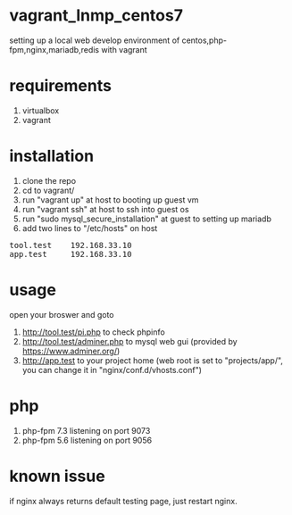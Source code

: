 # vagrant_lnmp_centos7

setting up a local web develop environment of centos,php-fpm,nginx,mariadb,redis with vagrant

# requirements
1. virtualbox
2. vagrant

# installation
1. clone the repo
2. cd to vagrant/
3. run "vagrant up" at host to booting up guest vm
4. run "vagrant ssh" at host to ssh into guest os
5. run "sudo mysql_secure_installation" at guest to setting up mariadb
6. add two lines to "/etc/hosts" on host
<pre>
tool.test    192.168.33.10
app.test     192.168.33.10
</pre>

# usage
open your broswer and goto
1. http://tool.test/pi.php to check phpinfo
2. http://tool.test/adminer.php to mysql web gui (provided by https://www.adminer.org/)
3. http://app.test to your project home (web root is set to "projects/app/", you can change it in "nginx/conf.d/vhosts.conf")

# php
1. php-fpm 7.3 listening on port 9073
2. php-fpm 5.6 listening on port 9056

# known issue
if nginx always returns default testing page, just restart nginx.

